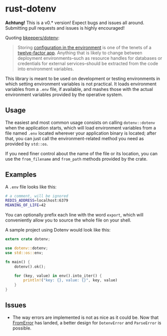 rust-dotenv
====

**Achtung!** This is a v0.\* version! Expect bugs and issues all around.
Submitting pull requests and issues is highly encouraged!

Quoting [bkeepers/dotenv][dotenv]:

> Storing [configuration in the environment](http://www.12factor.net/config)
> is one of the tenets of a [twelve-factor app](http://www.12factor.net/).
> Anything that is likely to change between deployment environments–such as
> resource handles for databases or credentials for external services–should
> be extracted from the code into environment variables.

This library is meant to be used on development or testing environments in
which setting environment variables is not practical. It loads environment
variables from a `.env` file, if available, and mashes those with the actual
environment variables provided by the operative system.

Usage
----

The easiest and most common usage consists on calling `dotenv::dotenv` when the
application starts, which will load environment variables from a file named
`.env` located wherever your application binary is located; after that, you
can just call the environment-related method you need as provided by `std::os`.

If you need finer control about the name of the file or its location, you can
use the `from_filename` and `from_path` methods provided by the crate.

Examples
----

A `.env` file looks like this:

```sh
# a comment, will be ignored
REDIS_ADDRESS=localhost:6379
MEANING_OF_LIFE=42
```

You can optionally prefix each line with the word `export`, which will
conveniently allow you to source the whole file on your shell.

A sample project using Dotenv would look like this:

```rust
extern crate dotenv;

use dotenv::dotenv;
use std::os::env;

fn main() {
    dotenv().ok();

    for (key, value) in env().into_iter() {
        println!("key: {}, value: {}", key, value)
    }
}
```

Issues
----

* The way errors are implemented is not as nice as it could be. Now that
[FromError][fromerror] has landed, a better design for `DotenvError` and
`ParseError` is possible.

[dotenv]: https://github.com/bkeepers/dotenv
[fromerror]: https://github.com/aturon/rfcs/blob/error-chaining/active/0000-error-chaining.md
